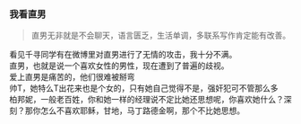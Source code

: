 ### 我看直男
> 直男无非就是不会聊天，语言匮乏，生活单调，多联系写作肯定能有改善。

  看见千寻同学有在微博里对直男进行了无情的攻击，我十分不满。  
  直男，也就是说一个喜欢女性的男性，现在遭到了普遍的歧视。  
  爱上直男是痛苦的，他们很难被掰弯  
  帅T，她特么T出花来也是个女的，只有她自己觉得不是，强奸犯可不管那么多  
  柏邦妮，一般老百姓，你和她一样的经理说不定比她还思想呢，你喜欢她什么？深刻？那你怎么不喜欢耶稣，甘地，马丁路德金啊，那个不比她思想。
